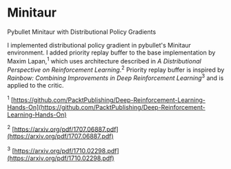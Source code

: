 # Minitaur
Pybullet Minitaur with Distributional Policy Gradients

I implemented distributional policy gradient in pybullet's Minitaur environment.  I added priority replay buffer to the base implementation by Maxim Lapan,<sup>1</sup> which uses architecture described in *A Distributional Perspective on Reinforcement Learning*.<sup>2</sup>  Priority replay buffer is inspired by *Rainbow: Combining Improvements in Deep Reinforcement Learning*<sup>3</sup> and is applied to the critic.

<sup>1</sup> [https://github.com/PacktPublishing/Deep-Reinforcement-Learning-Hands-On](https://github.com/PacktPublishing/Deep-Reinforcement-Learning-Hands-On)

<sup>2</sup> [https://arxiv.org/pdf/1707.06887.pdf](https://arxiv.org/pdf/1707.06887.pdf)

<sup>3</sup> [https://arxiv.org/pdf/1710.02298.pdf](https://arxiv.org/pdf/1710.02298.pdf)
